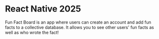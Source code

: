 # React Native 2025
Fun Fact Board is an app where users can create an account and add fun facts to a collective database. It allows you to see other users' fun facts as well as who wrote the fact!
